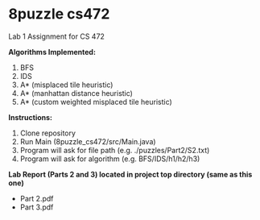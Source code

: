 # 8puzzle cs472
Lab 1 Assignment for CS 472

**Algorithms Implemented:**
1. BFS
2. IDS
3. A* (misplaced tile heuristic)
4. A* (manhattan distance heuristic)
5. A* (custom weighted misplaced tile heuristic)

**Instructions:**
1. Clone repository
2. Run Main (8puzzle_cs472/src/Main.java)
3. Program will ask for file path (e.g. ./puzzles/Part2/S2.txt)
4. Program will ask for algorithm (e.g. BFS/IDS/h1/h2/h3)

**Lab Report (Parts 2 and 3) located in project top directory (same as this one)**
- Part 2.pdf
- Part 3.pdf
